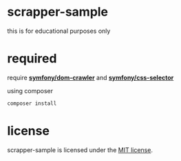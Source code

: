 # scrapper-sample
this is for educational purposes only

# required
require <strong><a target="_blank" href="https://github.com/symfony/DomCrawler">symfony/dom-crawler</a></strong> and <strong><a target="_blank" href="https://github.com/symfony/CssSelector">symfony/css-selector</a></strong>

using composer
```sh
composer install
```

# license
scrapper-sample is licensed under the <a target="_blank" href="http://opensource.org/licenses/MIT">MIT license</a>.
